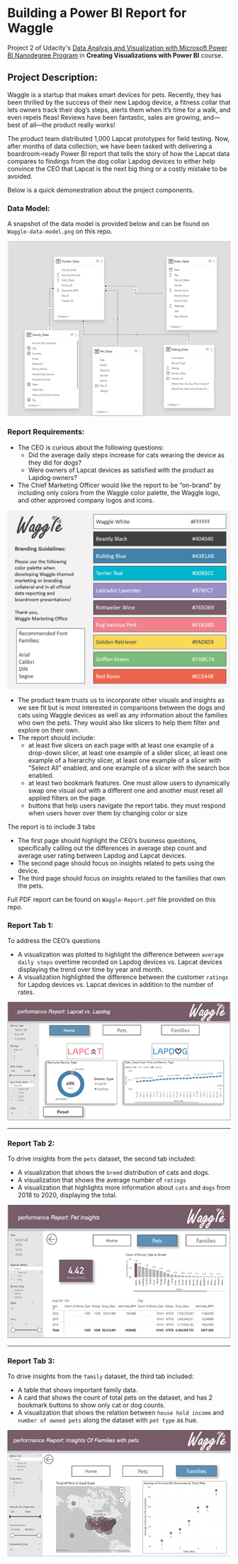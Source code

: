 # **Building a Power BI Report for Waggle**

Project 2 of Udacity's [Data Analysis and Visualization with Microsoft Power BI Nanodegree Program](https://www.udacity.com/course/data-analysis-and-visualization-with-power-BI-nanodegree--nd331)
in **Creating Visualizations with Power BI** course.

## Project Description:
Waggle is a startup that makes smart devices for pets. Recently, they has been thrilled by the success of their new Lapdog device, a fitness collar that lets owners track their dog’s steps, alerts them when it’s time for a walk, and even repels fleas! Reviews have been fantastic, sales are growing, and—best of all—the product really works! 

The product team distributed 1,000 Lapcat prototypes for field testing. Now, after months of data collection, we have been tasked with delivering a boardroom-ready Power BI report that tells the story of how the Lapcat data compares to findings from the dog collar Lapdog devices to either help convince the CEO that Lapcat is the next big thing or a costly mistake to be avoided.

Below is a quick demonestration about the project components.

### Data Model:
A snapshot of the data model is provided below and can be found on `Waggle-data-model.png` on this repo.

![Waggle Data Model](https://github.com/Azhaar01/Udacity-Data-Analysis-and-Visualization-with-Microsoft-Power-BI/blob/main/02-Building-Power-BI-Report-for-Waggle/Waggle-data-model.png)


### Report Requirements:
- The CEO is curious about the following questions:
  - Did the average daily steps increase for cats wearing the device as they did for dogs?
  - Were owners of Lapcat devices as satisfied with the product as Lapdog owners?
- The Chief Marketing Officer would like the report to be “on-brand” by including only colors from the Waggle color palette, the Waggle logo, and other approved company logos and icons.

![Waggle color palette](https://github.com/Azhaar01/Udacity-Data-Analysis-and-Visualization-with-Microsoft-Power-BI/blob/main/02-Building-Power-BI-Report-for-Waggle/Waggle-Color-Palette.png)


- The product team trusts us to incorporate other visuals and insights as we see fit but is most interested in comparisons between the dogs and cats using Waggle devices as well as any information about the families who own the pets. They would also like slicers to help them filter and explore on their own.
- The report should include: 
  - at least five slicers on each page with at least one example of a drop-down slicer, at least one example of a slider slicer, at least one example of a hierarchy slicer, at least one example of a slicer with “Select All” enabled, and one example of a slicer with the search box enabled.
  - at least two bookmark features. One must allow users to dynamically swap one visual out with a different one and another must reset all applied filters on the page.
  - buttons that help users navigate the report tabs. they must respond when users hover over them by changing color or size

The report is to include 3 tabs
- The first page should highlight the CEO’s business questions, specifically calling out the differences in average step count and average user rating between Lapdog and Lapcat devices.
- The second page should focus on insights related to pets using the device.
- The third page should focus on insights related to the families that own the pets.

Full PDF report can be found on `Waggle-Report.pdf` file provided on this repo.


### Report Tab 1:
To address the CEO’s questions 
- A visualization was plotted to highlight the difference between `average daily steps` overtime recorded on Lapdog devices vs. Lapcat devices displaying the trend over time by year and month.
- A visualization highlighted the difference between the customer `ratings` for Lapdog devices vs. Lapcat devices in addition to the number of rates.


![Waggle Report Tab 1](https://github.com/Azhaar01/Udacity-Data-Analysis-and-Visualization-with-Microsoft-Power-BI/blob/main/02-Building-Power-BI-Report-for-Waggle/Waggle-dashboard/Home%20Tab.png)

___

### Report Tab 2:
To drive insights from the `pets` dataset, the second tab included:
- A visualization that shows the `breed` distribution of cats and dogs.
- A visualization that shows the average number of `ratings`
- A visualization that highlights more information about `cats` and `dogs` from 2018 to 2020, displaying the total.


![Waggle Report Tab 2](https://github.com/Azhaar01/Udacity-Data-Analysis-and-Visualization-with-Microsoft-Power-BI/blob/main/02-Building-Power-BI-Report-for-Waggle/Waggle-dashboard/Pets%20insights%20Tab.png)

___

### Report Tab 3:
To drive insights from the `family` dataset, the third tab included:
- A table that shows important family data.
- A card that shows the count of total pets on the dataset, and has 2 bookmark buttons to show only cat or dog counts.
- A visualization that shows the relation between `house hold income` and `number of owned pets` along the dataset with `pet type` as hue. 


![Waggle Report Tab 3](https://github.com/Azhaar01/Udacity-Data-Analysis-and-Visualization-with-Microsoft-Power-BI/blob/main/02-Building-Power-BI-Report-for-Waggle/Waggle-dashboard/Family%20insights%20Tab.png)
